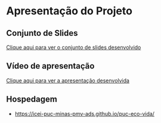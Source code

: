 # Apresentação do Projeto

## Conjunto de Slides

[Clique aqui para ver o conjunto de slides desenvolvido](https://github.com/ICEI-PUC-Minas-PMV-ADS/puc-eco-vida/blob/main/documentos/img/EcoVida%20-%20Apresenta%C3%A7%C3%A3o.pdf)

## Vídeo de apresentação

[Clique aqui para ver a apresentação desenvolvida](https://photos.onedrive.com/share/9E6CFE6BBFEC75C2!257?cid=9E6CFE6BBFEC75C2&resId=9E6CFE6BBFEC75C2!257&authkey=!AIPTGJaIeGyMgDU&ithint=video)

## Hospedagem

* https://icei-puc-minas-pmv-ads.github.io/puc-eco-vida/
